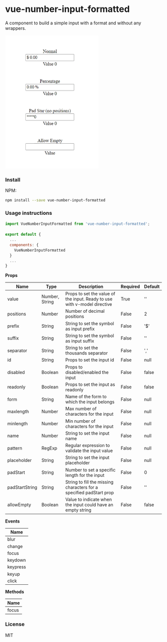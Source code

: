 # vue-number-input-formatted
A component to build a simple input with a format and without any wrappers. 

<img src="https://raw.githubusercontent.com/ajomuch92/vue-number-input-formatted/main/gif/demo.gif" width="300" height="429"/>

### Install  

NPM:  
```bash
npm install --save vue-number-input-formatted
```

### Usage instructions  

```javascript
import VueNumberInputFormatted from 'vue-number-input-formatted';

export default {
  ...
  components: {
    VueNumberInputFormatted
  }
  ...
}
```

**Props**

|  Name | Type | Description   | Required   | Default   |
| ------------ | ------------ | ------------ | ------------ | ------------ |
| value  | Number, String| Props to set the value of the input. Ready to use with v-model directive | True   | ''   |
| positions  | Number | Number of decimal positions | False   | 2   |
| prefix  | String | String to set the symbol as input prefix | False   | '$'   |
| suffix  | String | String to set the symbol as input suffix | False   | ''   |
| separator  | String| String to set the thousands separator | False   | ','   |
| id  | String| Props to set the input id | False   | null   |
| disabled  | Boolean | Props to disabled/enabled the input | False   | false   |
| readonly  | Boolean | Props to set the input as readonly | False   | false   |
| form  | String| Name of the form to which the input belongs | False   | null   |
| maxlength  | Number | Max number of characters for the input | False   | null   |
| minlength  | Number | Min number of characters for the input | False   | null   |
| name  | Number | String to set the input name | False   | null   |
| pattern  | RegExp | Regular expression to validate the input value | False   | null   |
| placeholder  | String | String to set the input placeholder | False   | null   |
| padStart  | String | Number to set a specific length for the input | False   | 0   |
| padStartString  | String| String to fill the missing characters for a specified padStart prop | False   | ''   |
| allowEmpty  | Boolean | Value to indicate when the input could have an empty string  | False   | false   |


**Events**

|  Name |
| ------------ |
|  blur |
|  change |
|  focus |
|  keydown |
|  keypress |
|  keyup |
|  click |

**Methods**

|  Name |
| ------------ |
|  focus |

### License
MIT

